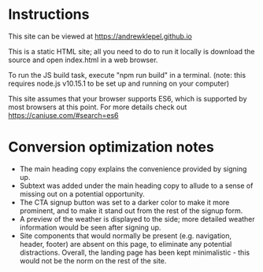 # Instructions
This site can be viewed at https://andrewklepel.github.io

This is a static HTML site; all you need to do to run it locally is download the source and open index.html in a web browser.

To run the JS build task, execute "npm run build" in a terminal. (note: this requires node.js v10.15.1 to be set up and running on your computer)

This site assumes that your browser supports ES6, which is supported by most browsers at this point. For more details check out https://caniuse.com/#search=es6

# Conversion optimization notes
* The main heading copy explains the convenience provided by signing up.
* Subtext was added under the main heading copy to allude to a sense of missing out on a potential opportunity.
* The CTA signup button was set to a darker color to make it more prominent, and to make it stand out from the rest of the signup form.
* A preview of the weather is displayed to the side; more detailed weather information would be seen after signing up.
* Site components that would normally be present (e.g. navigation, header, footer) are absent on this page, to eliminate any potential distractions. Overall, the landing page has been kept minimalistic - this would not be the norm on the rest of the site.